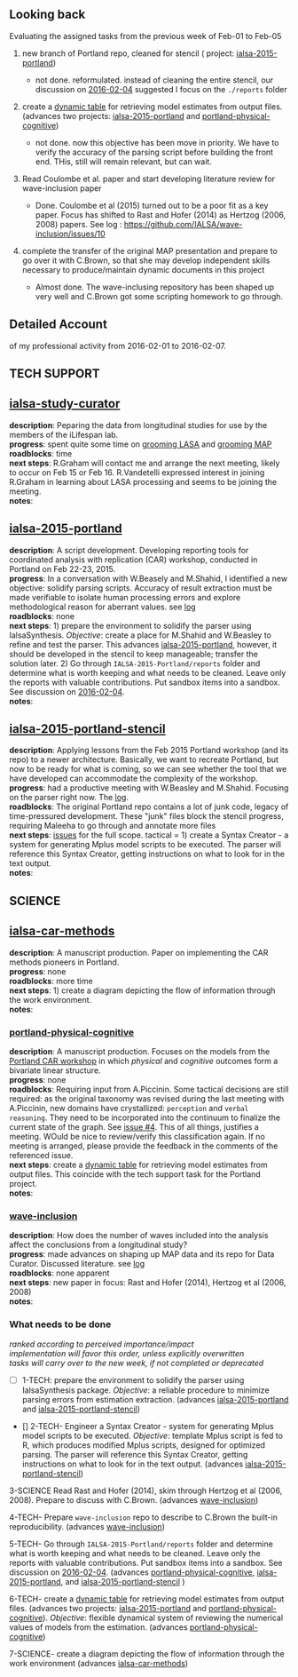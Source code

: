 ##  Looking back
Evaluating the assigned tasks from the previous week of Feb-01 to Feb-05
 
 1) new branch of Portland repo, cleaned for stencil ( project: [ialsa-2015-portland](https://github.com/IALSA/IALSA-2015-Portland))  
	- not done. reformulated. instead of cleaning the entire stencil, our discussion on [2016-02-04](https://github.com/IALSA/ialsa-2015-portland-stencil/issues/15) suggested I focus on the `./reports` folder   
	
 2) create a [dynamic table](https://github.com/IALSA/IALSA-2015-Portland/issues/117) for retrieving model estimates from output files. (advances two projects: [ialsa-2015-portland](https://github.com/IALSA/IALSA-2015-Portland) and [portland-physical-cognitive](https://github.com/IALSA/Portland-physical-cognitive))     
	- not done. now this objective has been move in priority. We have to verify the accuracy of the parsing script before building the front end. THis, still will remain relevant, but can wait.    
	
 3) Read Coulombe et al. paper and start developing literature review for wave-inclusion paper   
	- Done. Coulombe et al (2015) turned out to be a poor fit as a key paper. Focus has shifted to Rast and Hofer (2014) as Hertzog (2006, 2008) papers. See log : https://github.com/IALSA/wave-inclusion/issues/10    
	
 4) complete the transfer of the original MAP presentation and prepare to go over it with C.Brown, so that she may develop independent skills necessary to produce/maintain dynamic documents in this project   
	- Almost done. The wave-inclusing repository has been shaped up very well and C.Brown got some scripting homework to go through. 


## Detailed Account 
of my professional activity from 2016-02-01 to 2016-02-07. 


## TECH SUPPORT

## [ialsa-study-curator](https://github.com/IALSA/ialsa-study-curator)
**description**: Peparing the data from longitudinal studies for use by the members of the iLifespan lab.      
**progress**:  spent quite some time on [grooming LASA](https://github.com/IALSA/LASA/issues/5) and [grooming MAP](https://github.com/IALSA/MAP/issues/16)   
**roadblocks**: time      
**next steps**: R.Graham will contact me and arrange the next meeting, likely to occur on Feb 15 or Feb 16.  R.Vandetelli expressed interest in joining R.Graham in learning about LASA processing and seems to be joining the meeting.  
**notes**:


## [ialsa-2015-portland](https://github.com/IALSA/IALSA-2015-Portland)  
**description**: A script development. Developing reporting tools for coordinated analysis with replication (CAR) workshop, conducted in Portland on Feb 22-23, 2015.    
**progress**:  In a conversation with W.Beasely and M.Shahid, I identified a new objective: solidify parsing scripts. Accuracy of result extraction must be made verifiable to isolate human processing errors and explore methodological reason for aberrant values. see [log](https://github.com/IALSA/ialsa-2015-portland-stencil/issues/15)        
**roadblocks**: none    
**next steps**: 1) prepare the environment to solidify the parser using IalsaSynthesis.  *Objective*: create a place for M.Shahid and W.Beasley to refine and test the parser. This advances  [ialsa-2015-portland](https://github.com/IALSA/IALSA-2015-Portland), however, it should be developed in the stencil to keep manageable; transfer the solution later.     2) Go through `IALSA-2015-Portland/reports` folder and determine what is worth keeping and what needs to be cleaned. Leave only the reports with valuable contributions. Put sandbox items into a sandbox. See discussion on [2016-02-04](https://github.com/IALSA/ialsa-2015-portland-stencil/issues/15).         
**notes**:  


## [ialsa-2015-portland-stencil](https://github.com/IALSA/ialsa-2015-portland-stencil)
**description**: Applying lessons from the Feb 2015 Portland workshop (and its repo) to a newer architecture.  Basically, we want to recreate Portland, but now to be ready for what is coming, so we can see whether the tool that we have developed can accommodate the complexity of the workshop.     
**progress**:  had a productive meeting with W.Beasley and M.Shahid. Focusing on the parser right now. The [log](https://github.com/IALSA/ialsa-2015-portland-stencil/issues/15).    
**roadblocks**: The original Portland repo contains a lot of junk code, legacy of time-pressured development. These "junk" files block the stencil progress, requiring Maleeha to go through and annotate more files        
**next steps**: [issues](https://github.com/IALSA/ialsa-2015-portland-stencil/issues) for the full scope. tactical = 1) create a Syntax Creator - a system for generating Mplus model scripts to be executed. The parser will reference this Syntax Creator, getting instructions on what to look for in the text output.    
**notes**:  



## SCIENCE

## [ialsa-car-methods](https://github.com/IALSA/ialsa-car-methods)
**description**: A manuscript production. Paper on implementing the CAR methods pioneers in Portland.  
**progress**:  none    
**roadblocks**: more time       
**next steps**: 1) create a diagram depicting the flow of information through the work environment.      
**notes**: 

### [portland-physical-cognitive](https://github.com/IALSA/Portland-physical-cognitive)
**description**:  A manuscript production. Focuses on the models from the [Portland CAR workshop](https://github.com/IALSA/IALSA-2015-Portland)  in which *physical* and *cognitive* outcomes form a bivariate linear structure.     
**progress**:  none   
**roadblocks**:  Requiring input from A.Piccinin. Some tactical decisions are still required: as the original taxonomy was revised during the last meeting with A.Piccinin, new domains have crystallized:  `perception` and `verbal reasoning`. They need to be incorporated into the continuum to finalize the current state of the graph.   See [issue #4](https://github.com/IALSA/Portland-physical-cognitive/issues/4). This of all things, justifies a meeting. WOuld be nice to review/verify this classification again. If no meeting is arranged, please provide the feedback in the comments of the referenced issue.       
**next steps**:   create a [dynamic table](https://github.com/IALSA/IALSA-2015-Portland/issues/117) for retrieving model estimates from output files. This coincide with the tech support task for the Portland project.    
**notes**: 


### [wave-inclusion](https://github.com/IALSA/wave-inclusion)
**description**: How does the number of waves included into the analysis affect the conclusions from a longitudinal study?    
**progress**:  made advances on shaping up MAP data and its repo for Data Curator. Discussed literature. see [log](https://github.com/IALSA/wave-inclusion/issues/10)   
**roadblocks**: none apparent        
**next steps**: new paper in focus: Rast and Hofer (2014), Hertzog et al (2006, 2008)   
**notes**:  



### What needs to be done   
*ranked according to perceived importance/impact*     
*implementation will favor this order, unless explicitly overwritten*   
*tasks will carry over to the new week, if not completed or deprecated*    



- [ ] 1-TECH: prepare the environment to solidify the parser using IalsaSynthesis package.  *Objective*: a reliable procedure to minimize parsing errors from estimation extraction. (advances [ialsa-2015-portland](https://github.com/IALSA/IALSA-2015-Portland) and [ialsa-2015-portland-stencil](https://github.com/IALSA/ialsa-2015-portland-stencil)) 

- [] 2-TECH- Engineer a Syntax Creator -  system for generating Mplus model scripts to be executed. *Objective*: template Mplus script is fed to R, which produces modified Mplus scripts, designed for optimized parsing. The parser will reference this Syntax Creator, getting instructions on what to look for in the text output. (advances [ialsa-2015-portland-stencil](https://github.com/IALSA/ialsa-2015-portland-stencil))   

3-SCIENCE Read Rast and Hofer (2014),  skim through  Hertzog et al (2006, 2008). Prepare to discuss with C.Brown. (advances [wave-inclusion](https://github.com/IALSA/wave-inclusion))       

4-TECH- Prepare `wave-inclusion` repo to describe to C.Brown the built-in reproducibility. (advances [wave-inclusion](https://github.com/IALSA/wave-inclusion))  

5-TECH- Go through `IALSA-2015-Portland/reports` folder and determine what is worth keeping and what needs to be cleaned. Leave only the reports with valuable contributions. Put sandbox items into a sandbox. See discussion on [2016-02-04](https://github.com/IALSA/ialsa-2015-portland-stencil/issues/15).   (advances [portland-physical-cognitive](https://github.com/IALSA/Portland-physical-cognitive), [ialsa-2015-portland](https://github.com/IALSA/IALSA-2015-Portland), and  [ialsa-2015-portland-stencil](https://github.com/IALSA/ialsa-2015-portland-stencil) )   

6-TECH- create a [dynamic table](https://github.com/IALSA/IALSA-2015-Portland/issues/117) for retrieving model estimates from output files. (advances two projects: [ialsa-2015-portland](https://github.com/IALSA/IALSA-2015-Portland) and [portland-physical-cognitive](https://github.com/IALSA/Portland-physical-cognitive)). *Objective*:  flexible dynamical system of reviewing the numerical values of models from the estimation. (advances [portland-physical-cognitive](https://github.com/IALSA/Portland-physical-cognitive))       


7-SCIENCE- create a diagram depicting the flow of information through the work environment (advances [ialsa-car-methods](https://github.com/IALSA/ialsa-car-methods)) 
